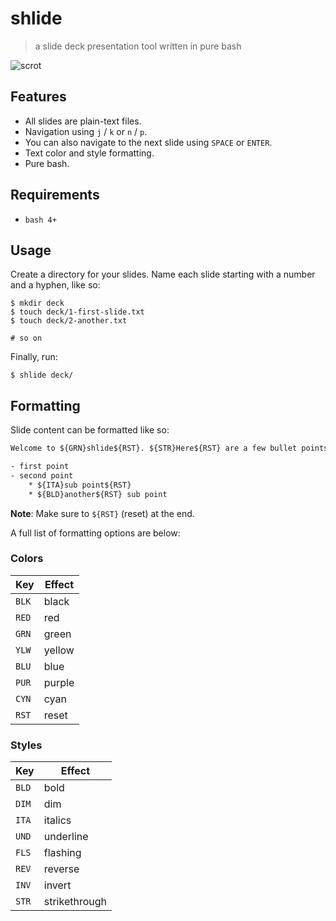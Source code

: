 # shlide
> a slide deck presentation tool written in pure bash

![scrot](https://u.peppe.rs/k7.png)

## Features

- All slides are plain-text files. 
- Navigation using `j` / `k` or `n` / `p`.
- You can also navigate to the next slide using `SPACE` or `ENTER`.
- Text color and style formatting. 
- Pure bash.

## Requirements

- `bash 4+`

## Usage

Create a directory for your slides. Name each slide starting with
a number and a hyphen, like so:

```shell
$ mkdir deck
$ touch deck/1-first-slide.txt
$ touch deck/2-another.txt

# so on
```

Finally, run:

```shell
$ shlide deck/
```

## Formatting

Slide content can be formatted like so:

```txt
Welcome to ${GRN}shlide${RST}. ${STR}Here${RST} are a few bullet points:

- first point
- second point
    * ${ITA}sub point${RST}
    * ${BLD}another${RST} sub point
```

**Note**: Make sure to `${RST}` (reset) at the end.

A full list of formatting options are below:

### Colors

|Key|Effect |
|-|-|
| `BLK` | black |
| `RED` | red |
| `GRN` | green |
| `YLW` | yellow |
| `BLU` | blue |
| `PUR` | purple |
| `CYN` | cyan |
| `RST` | reset |

### Styles

|Key|Effect |
|-|-|
| `BLD` | bold |
| `DIM` | dim |
| `ITA` | italics |
| `UND` | underline  |
| `FLS` | flashing |
| `REV` | reverse |
| `INV` | invert |
| `STR` | strikethrough |

